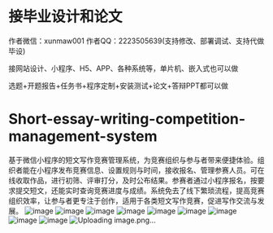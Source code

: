 # 接毕业设计和论文
作者微信：xunmaw001  作者QQ：2223505639(支持修改、部署调试、支持代做毕设)

接网站设计、小程序、H5、APP、各种系统等，单片机、嵌入式也可以做

选题+开题报告+任务书+程序定制+安装测试+论文+答辩PPT都可以做
# Short-essay-writing-competition-management-system
基于微信小程序的短文写作竞赛管理系统，为竞赛组织与参与者带来便捷体验。组织者能在小程序发布竞赛信息、设置规则与时间，接收报名、管理参赛人员。可在线收取作品，进行初筛、评审打分，及时公布结果。参赛者通过小程序报名，按要求提交短文，还能实时查询竞赛进度与成绩。系统免去了线下繁琐流程，提高竞赛组织效率，让参与者更专注于创作，适用于各类短文写作竞赛，促进写作交流与发展。 
![image](https://github.com/user-attachments/assets/99f8c585-50d0-4835-99fc-ad6fbc73b616)
![image](https://github.com/user-attachments/assets/67b0f11d-ecaf-47e1-8758-569ef94feeaf)
![image](https://github.com/user-attachments/assets/dca6433b-62c8-422c-b5f4-2929460d3e72)
![image](https://github.com/user-attachments/assets/93151562-af76-45b8-b515-cb495ebec816)
![image](https://github.com/user-attachments/assets/b280b10f-596d-4364-ac32-95d3f7453c74)
![image](https://github.com/user-attachments/assets/1bc10de2-b8ad-4651-94a1-d30efc940b1e)
![image](https://github.com/user-attachments/assets/60fee4c1-49d3-4a98-9d83-754be235744a)
![image](https://github.com/user-attachments/assets/90c12b7f-5b2c-43fc-9231-f2a9f97f0806)
![image](https://github.com/user-attachments/assets/ee08f93c-09c2-426a-ab2c-ca397b58fcf1)
![Uploading image.png…]()
